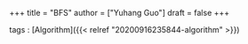 +++
title = "BFS"
author = ["Yuhang Guo"]
draft = false
+++

tags
: [Algorithm]({{< relref "20200916235844-algorithm" >}})
